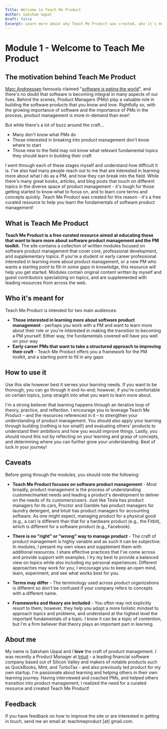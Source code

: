 ```yaml
---
Title: Welcome to Teach Me Product
Author: Saksham Uppal
Draft: false
Excerpt: Learn more about why Teach Me Product was created, who it's meant for, and how to use it - including caveats to keep in mind.
---
```

# Module 1 - Welcome to Teach Me Product

## The motivation behind Teach Me Product

[Marc Andreessen](https://en.wikipedia.org/wiki/Marc_Andreessen) famously claimed "[software is eating the world](http://www.wsj.com/articles/SB10001424053111903480904576512250915629460)", and there's no doubt that software is becoming integral in many aspects of our lives. Behind the scenes, Product Managers (PMs) play a valuable role in building the software products that you know and love. Rightfully so, with the growing importance of software and the importance of PMs in the process, product management is more in-demand than ever!

But while there's a lot of buzz around the craft...
-   Many don't know what PMs do
-   Those interested in breaking into product management don't know where to start
-   Those new to the field may not know what relevant fundamental topics they should learn in building their craft

I went through each of these stages myself and understand how difficult it is. I've also had many people reach out to me that are interested in learning more about what I do as a PM, and how they can break into the field. While there's many great books, articles, and blog posts that touch on different topics in the diverse space of product management - it's tough for those getting started to know what to focus on, and to learn core terms and concepts quickly. Teach Me Product was created for this reason - it's a free curated resource to help you learn the fundamentals of software product management!


## What is Teach Me Product

**Teach Me Product is a free curated resource aimed at educating those that want to learn more about software product management and the PM toolkit.** The site contains a collection of written modules focused on software product management that cover core, professional development, and supplementary topics. If you're a student or early career professional interested in learning more about product management, or a new PM who wants a starting point to fill-in some gaps in knowledge, this resource will help you get started. Modules contain original content written by myself and guest contributors specializing on topics, and are supplemented with leading resources from across the web.


## Who it's meant for

Teach Me Product is intended for two main audiences:

-   **Those interested in learning more about software product management** - perhaps you work with a PM and want to learn more about their role or you're interested in making the transition to becoming a PM yourself. Either way, the fundamentals covered will have you well on your way
-   **Early career PMs that want to take a structured approach to improving their craft** - Teach Me Product offers you a framework for the PM toolkit, and a starting point to fill in any gaps


## How to use it

Use this site however best it serves your learning needs. If you want to be thorough, you can go through it end-to-end; however, if you're comfortable on certain topics, jump straight into what you want to learn more about.

I'm a strong believer that learning happens through an iterative loop of theory, practice, and reflection. I encourage you to leverage Teach Me Product – and the resources referenced in it – to strengthen your understanding of product management. You should also apply your learning through building (nothing is too small!) and evaluating others' products to understand their ambitions and how you would improve things. Lastly, you should round this out by reflecting on your learning and grasp of concepts, and determining where you can further grow your understanding. Best of luck in your journey!


## Caveats

Before going through the modules, you should note the following:
-   **Teach Me Product focuses on software product management** - Most broadly, product management is the process of understanding customer/market needs and leading a product's development to deliver on the needs of its customers/users. Just like Tesla has product managers for its cars, Proctor and Gamble has product managers for laundry detergent, and Intuit has product managers for accounting software. As one might expect, managing product for a physical good (e.g., a car) is different than that for a hardware product (e.g., the Fitbit), which is different for a software product (e.g., Facebook).

-   **There is no "right" or "wrong" way to manage product** - The craft of product management is highly variable and as such it can be subjective. In modules, I present my own views and supplement them with additional resources. I share effective practices that I've come across and provide support with examples. I try my best to provide a balanced view on topics while also including my personal experiences. Different approaches may work for you; I encourage you to keep an open mind, learn, experiment, and see what works best for you.

-   **Terms may differ** - The terminology used across product organizations is different so don't be confused if your company refers to concepts with a different name.

-   **Frameworks and theory are included** - You often may not explicitly resort to them; however, they help you adopt a more holistic mindset to approach topics and problems, and understand at the highest level the important fundamentals of a topic. I know it can be a topic of contention, but I'm a firm believer that theory plays an important part in learning.


## About me

My name is Saksham Uppal and I **love** the craft of product management. I was recently a Product Manager at [Intuit](http://www.intuit.com/) - a leading financial software company based out of Silicon Valley and makers of notable products such as QuickBooks, Mint, and TurboTax - and also previously led product for my own startup. I'm passionate about learning and helping others in their own learning journey. Having interviewed and coached PMs, and helped others transition into product management, I realized the need for a curated resource and created Teach Me Product!


## Feedback

If you have feedback on how to improve the site or are interested in getting in touch, send me an email at: teachmeproduct \[at\] gmail.com.
